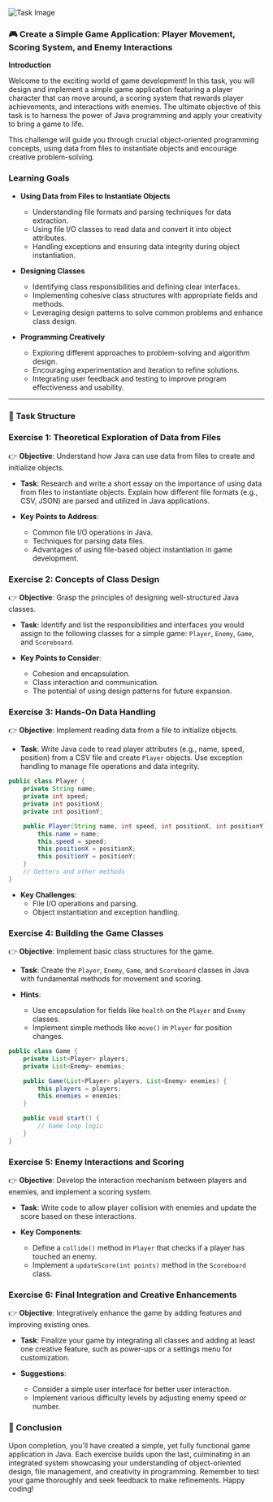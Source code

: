 ![Task Image](https://oaidalleapiprodscus.blob.core.windows.net/private/org-asPC5Skb6EoE1i324HhdGnV1/user-4VyHdJuNDsg3rdcmO7ghXoi2/img-F3kpTvFvmcfrbUPiGp3C3FT5.png?st=2024-11-01T13%3A48%3A47Z&se=2024-11-01T15%3A48%3A47Z&sp=r&sv=2024-08-04&sr=b&rscd=inline&rsct=image/png&skoid=d505667d-d6c1-4a0a-bac7-5c84a87759f8&sktid=a48cca56-e6da-484e-a814-9c849652bcb3&skt=2024-11-01T01%3A28%3A05Z&ske=2024-11-02T01%3A28%3A05Z&sks=b&skv=2024-08-04&sig=gHbF4JaOUFZwDMhSU4MTqtf%2BqJKnX6Gxb712TSG8sZ8%3D)

### 🎮 Create a Simple Game Application: Player Movement, Scoring System, and Enemy Interactions

**Introduction**

Welcome to the exciting world of game development! In this task, you will design and implement a simple game application featuring a player character that can move around, a scoring system that rewards player achievements, and interactions with enemies. The ultimate objective of this task is to harness the power of Java programming and apply your creativity to bring a game to life.

This challenge will guide you through crucial object-oriented programming concepts, using data from files to instantiate objects and encourage creative problem-solving.

### Learning Goals

- **Using Data from Files to Instantiate Objects**
  - Understanding file formats and parsing techniques for data extraction.
  - Using file I/O classes to read data and convert it into object attributes.
  - Handling exceptions and ensuring data integrity during object instantiation.

- **Designing Classes**
  - Identifying class responsibilities and defining clear interfaces.
  - Implementing cohesive class structures with appropriate fields and methods.
  - Leveraging design patterns to solve common problems and enhance class design.

- **Programming Creatively**
  - Exploring different approaches to problem-solving and algorithm design.
  - Encouraging experimentation and iteration to refine solutions.
  - Integrating user feedback and testing to improve program effectiveness and usability.

---

### 📝 Task Structure

### **Exercise 1: Theoretical Exploration of Data from Files**

👉 **Objective**: Understand how Java can use data from files to create and initialize objects.

- **Task**: Research and write a short essay on the importance of using data from files to instantiate objects. Explain how different file formats (e.g., CSV, JSON) are parsed and utilized in Java applications.

- **Key Points to Address**:
  - Common file I/O operations in Java.
  - Techniques for parsing data files.
  - Advantages of using file-based object instantiation in game development.

### **Exercise 2: Concepts of Class Design**

👉 **Objective**: Grasp the principles of designing well-structured Java classes.

- **Task**: Identify and list the responsibilities and interfaces you would assign to the following classes for a simple game: `Player`, `Enemy`, `Game`, and `Scoreboard`.

- **Key Points to Consider**:
  - Cohesion and encapsulation.
  - Class interaction and communication.
  - The potential of using design patterns for future expansion.

### **Exercise 3: Hands-On Data Handling**

👉 **Objective**: Implement reading data from a file to initialize objects.

- **Task**: Write Java code to read player attributes (e.g., name, speed, position) from a CSV file and create `Player` objects. Use exception handling to manage file operations and data integrity.

```java
public class Player {
    private String name;
    private int speed;
    private int positionX;
    private int positionY;

    public Player(String name, int speed, int positionX, int positionY) {
        this.name = name;
        this.speed = speed;
        this.positionX = positionX;
        this.positionY = positionY;
    }
    // Getters and other methods
}
```

- **Key Challenges**:
  - File I/O operations and parsing.
  - Object instantiation and exception handling.

### **Exercise 4: Building the Game Classes**

👉 **Objective**: Implement basic class structures for the game.

- **Task**: Create the `Player`, `Enemy`, `Game`, and `Scoreboard` classes in Java with fundamental methods for movement and scoring. 

- **Hints**:
  - Use encapsulation for fields like `health` on the `Player` and `Enemy` classes.
  - Implement simple methods like `move()` in `Player` for position changes.

```java
public class Game {
    private List<Player> players;
    private List<Enemy> enemies;

    public Game(List<Player> players, List<Enemy> enemies) {
        this.players = players;
        this.enemies = enemies;
    }

    public void start() {
        // Game loop logic
    }
}
```

### **Exercise 5: Enemy Interactions and Scoring**

👉 **Objective**: Develop the interaction mechanism between players and enemies, and implement a scoring system.

- **Task**: Write code to allow player collision with enemies and update the score based on these interactions.

- **Key Components**:
  - Define a `collide()` method in `Player` that checks if a player has touched an enemy.
  - Implement a `updateScore(int points)` method in the `Scoreboard` class.

### **Exercise 6: Final Integration and Creative Enhancements**

👉 **Objective**: Integratively enhance the game by adding features and improving existing ones.

- **Task**: Finalize your game by integrating all classes and adding at least one creative feature, such as power-ups or a settings menu for customization.

- **Suggestions**:
  - Consider a simple user interface for better user interaction.
  - Implement various difficulty levels by adjusting enemy speed or number.

### 🏁 Conclusion

Upon completion, you'll have created a simple, yet fully functional game application in Java. Each exercise builds upon the last, culminating in an integrated system showcasing your understanding of object-oriented design, file management, and creativity in programming. Remember to test your game thoroughly and seek feedback to make refinements. Happy coding!